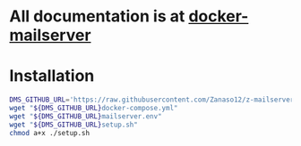 # All documentation is at [docker-mailserver](https://github.com/docker-mailserver/docker-mailserver/blob/master/README.md)

# Installation
``` BASH
DMS_GITHUB_URL='https://raw.githubusercontent.com/Zanaso12/z-mailserver/main/'
wget "${DMS_GITHUB_URL}docker-compose.yml"
wget "${DMS_GITHUB_URL}mailserver.env"
wget "${DMS_GITHUB_URL}setup.sh"
chmod a+x ./setup.sh
```
